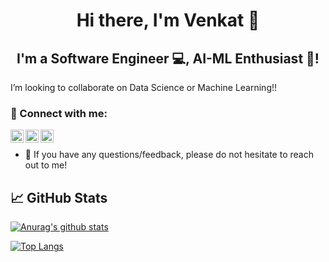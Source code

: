 <h1 align="center">
Hi there, I'm Venkat 👋
</h1>

<h2 align="center">
I'm a Software Engineer 💻, AI-ML Enthusiast 🧠!
</h2> 

I’m looking to collaborate on Data Science or Machine Learning!!

### 🤝 Connect with me:

<a href="https://www.linkedin.com/in/venkat-thadi/"><img align="left" src="https://raw.githubusercontent.com/yushi1007/yushi1007/main/images/linkedin.svg" alt="Yu Shi | LinkedIn" width="21px"/></a>
<a href="https://instagram.com/venkat_thadi"><img align="left" src="https://raw.githubusercontent.com/yushi1007/yushi1007/main/images/instagram.svg" alt="Yu Shi | Instagram" width="21px"/></a>
<a href="https://venkatthadi.medium.com/"><img align="left" src="https://raw.githubusercontent.com/yushi1007/yushi1007/main/images/medium.svg" alt="Yu Shi | Medium" width="21px"/></a>
</br>
- 💬 If you have any questions/feedback, please do not hesitate to reach out to me!

## 📈 GitHub Stats 

[![Anurag's github stats](https://github-readme-stats.vercel.app/api?username=Venkat11Thadi)](https://github.com/Venkat11Thadi)

[![Top Langs](https://github-readme-stats.vercel.app/api/top-langs/?username=Venkat11Thadi&layout=compact)](https://github.com/Venkat11Thadi)
